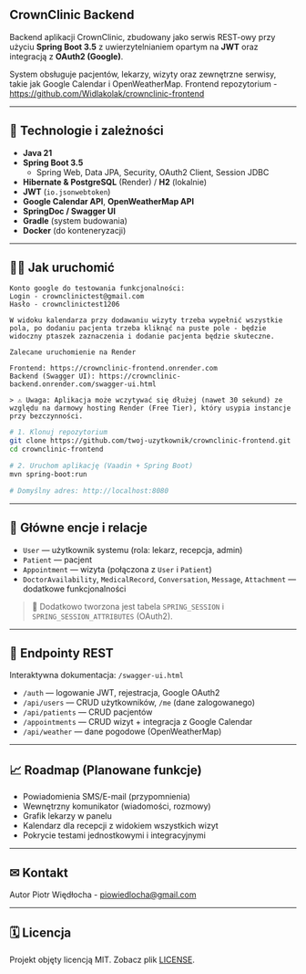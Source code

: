## CrownClinic Backend

Backend aplikacji CrownClinic, zbudowany jako serwis REST-owy przy użyciu **Spring Boot 3.5** z uwierzytelnianiem opartym na **JWT** oraz integracją z **OAuth2 (Google)**.

System obsługuje pacjentów, lekarzy, wizyty oraz zewnętrzne serwisy, takie jak Google Calendar i OpenWeatherMap.
Frontend repozytorium - https://github.com/Widlakolak/crownclinic-frontend

---

## 📄 Technologie i zależności

- **Java 21**
- **Spring Boot 3.5**
  - Spring Web, Data JPA, Security, OAuth2 Client, Session JDBC
- **Hibernate & PostgreSQL** (Render) / **H2** (lokalnie)
- **JWT** (`io.jsonwebtoken`)
- **Google Calendar API**, **OpenWeatherMap API**
- **SpringDoc / Swagger UI**
- **Gradle** (system budowania)
- **Docker** (do konteneryzacji)

---

## 🏃‍♂️ Jak uruchomić

```
Konto google do testowania funkcjonalności:
Login - crownclinictest@gmail.com
Hasło - crownclinictest1206

W widoku kalendarza przy dodawaniu wizyty trzeba wypełnić wszystkie pola, po dodaniu pacjenta trzeba kliknąć na puste pole - będzie widoczny ptaszek zaznaczenia i dodanie pacjenta będzie skuteczne.
```

```
Zalecane uruchomienie na Render

Frontend: https://crownclinic-frontend.onrender.com
Backend (Swagger UI): https://crownclinic-backend.onrender.com/swagger-ui.html

> ⚠ Uwaga: Aplikacja może wczytywać się dłużej (nawet 30 sekund) ze względu na darmowy hosting Render (Free Tier), który usypia instancje przy bezczynności.
```

```bash
# 1. Klonuj repozytorium
git clone https://github.com/twoj-uzytkownik/crownclinic-frontend.git
cd crownclinic-frontend

# 2. Uruchom aplikację (Vaadin + Spring Boot)
mvn spring-boot:run

# Domyślny adres: http://localhost:8080
```

---


## 🔹 Główne encje i relacje

- `User` — użytkownik systemu (rola: lekarz, recepcja, admin)
- `Patient` — pacjent
- `Appointment` — wizyta (połączona z `User` i `Patient`)
- `DoctorAvailability`, `MedicalRecord`, `Conversation`, `Message`, `Attachment` — dodatkowe funkcjonalności

> 📃 Dodatkowo tworzona jest tabela `SPRING_SESSION` i `SPRING_SESSION_ATTRIBUTES` (OAuth2).

---

## 🔗 Endpointy REST

Interaktywna dokumentacja: `/swagger-ui.html`

- `/auth` — logowanie JWT, rejestracja, Google OAuth2
- `/api/users` — CRUD użytkowników, `/me` (dane zalogowanego)
- `/api/patients` — CRUD pacjentów
- `/appointments` — CRUD wizyt + integracja z Google Calendar
- `/api/weather` — dane pogodowe (OpenWeatherMap)

---

## 📈 Roadmap (Planowane funkcje)

- Powiadomienia SMS/E-mail (przypomnienia)
- Wewnętrzny komunikator (wiadomości, rozmowy)
- Grafik lekarzy w panelu
- Kalendarz dla recepcji z widokiem wszystkich wizyt
- Pokrycie testami jednostkowymi i integracyjnymi

---

## ✉ Kontakt

Autor Piotr Więdłocha - piowiedlocha@gmail.com

---

## 🗓 Licencja

Projekt objęty licencją MIT. Zobacz plik [LICENSE](LICENSE).

